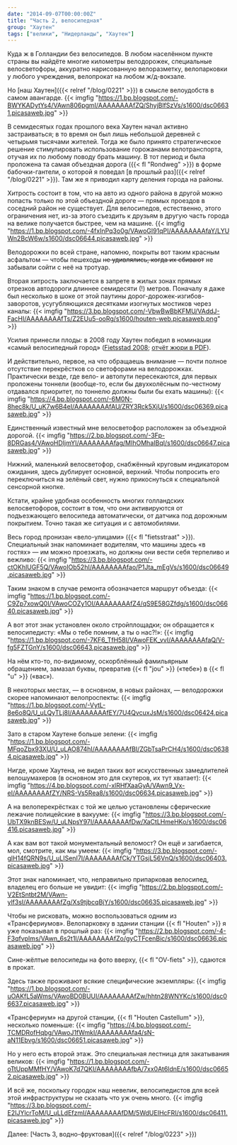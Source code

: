 ```yaml
---
date: "2014-09-07T00:00:00Z"
title: "Часть 2, велосипедная"
group: "Хаутен"
tags: ["велики", "Нидерланды", "Хаутен"]
---
```


Куда ж в Голландии без велосипедов. В любом населённом пункте страны вы найдёте многие километры велодорожек, специальные велосветофоры, аккуратно нарисованную велоразметку, велопарковки у любого учреждения, велопрокат на любом ж/д-вокзале.

Но [наш Хаутен]({{< relref "/blog/0221" >}}) в смысле велоудобств в самом авангарде.
{{< imgfig "https://1.bp.blogspot.com/-BWYKADytYs4/VAwn806pgmI/AAAAAAAAfZQ/ShyjBlfSzVs/s1600/dsc06631.picasaweb.jpg" >}}

<!--more-->

В семидесятых годах прошлого века Хаутен начал активно застраиваться; в то время он был лишь небольшой деревней с четырьмя тысячами жителей. Тогда же было принято стратегическое решение стимулировать использование горожанами велотранспорта, отучая их по любому поводу брать машину. В тот период и была проложена та самая объездная дорога ({{< fl "Rondweg" >}}) в форме бабочки-гантели, о которой я поведал [в прошлый раз]({{< relref "/blog/0221" >}}). Там же я приводил карту деления города на районы.

Хитрость состоит в том, что на авто из одного района в другой можно попасть только по этой объездной дороге — прямых проездов в соседний район не существует. Для велосипедов, естественно, этого ограничения нет, из-за этого съездить к друзьям в другую часть города на велике получается быстрее, чем на машине.
{{< imgfig "https://1.bp.blogspot.com/-4fxInPq3o0g/VAwoGI91qPI/AAAAAAAAfaY/LYUWn2BcW6w/s1600/dsc06644.picasaweb.jpg" >}}

Велодорожки по всей стране, напомню, покрыты вот таким красным асфальтом — чтобы пешеходы ~~не удивлялись, когда их сбивают~~ не забывали сойти с неё на тротуар.

Вторая хитрость заключается в запрете в жилых зонах прямых отрезков автодороги длиннее семидесяти (!) метров. Поначалу я даже был несколько в шоке от этой паутины дорог-дорожек-изгибов-заворотов, усугубляющихся десятками изогнутых мостиков через каналы:
{{< imgfig "https://3.bp.blogspot.com/-VbwBwBbKFMU/VAddJ-FacHI/AAAAAAAAfTs/Z2EUu5-ooRg/s1600/houten-web.picasaweb.png" >}}

Усилия принесли плоды: в 2008 году Хаутен победил в номинации «самый велосипедный город» ([Fietsstad 2008](http://www.fietsstad2008.nl/); [отчёт жюри в PDF](http://www.fietsstad2008.nl/juryrapport_fietsstad_2008.pdf)).

И действительно, первое, на что обращаешь внимание — почти полное отсутствие перекрёстков со светофорами на велодорожках. Практически везде, где вело- и автопути пересекаются, для первых проложены тоннели (вообще-то, если бы двухколёсным по-честному отдавался приоритет, по тоннелю должны были бы ехать машины):
{{< imgfig "https://4.bp.blogspot.com/-6M0N-8hec8k/U_uK7w6B4eI/AAAAAAAAfAU/ZRY3Rck5XjU/s1600/dsc06369.picasaweb.jpg" >}}

Единственный известный мне велосветофор расположен за объездной дорогой.
{{< imgfig "https://2.bp.blogspot.com/-3Fp-8DRGas4/VAwoHDIjmYI/AAAAAAAAfag/MIhOMhaIBqI/s1600/dsc06647.picasaweb.jpg" >}}

Нижний, маленький велосветофор, снабжённый круговым индикатором ожидания, здесь дублирует основной, верхний. Чтобы попросить его переключиться на зелёный свет, нужно прикоснуться к специальной сенсорной кнопке.

Кстати, крайне удобная особенность многих голландских велосветофоров, состоит в том, что они активируются от подъезжающего велосипеда автоматически, от датчика под дорожным покрытием. Точно такая же ситуация и с автомобилями.

Весь город пронизан «вело-улицами» ({{< fl "fietsstraat" >}}). Специальный знак напоминает водителям, что машины здесь «в гостях» — им можно проезжать, но должны они вести себя терпеливо и вежливо:
{{< imgfig "https://3.bp.blogspot.com/-ctOKhlUGF5Q/VAwoIOb52hI/AAAAAAAAfao/P1Jta_mEgVs/s1600/dsc06649.picasaweb.jpg" >}}

Таким знаком в случае ремонта обозначается маршрут объезда:
{{< imgfig "https://1.bp.blogspot.com/-C9Zp7xowQ0I/VAwoCOZy1OI/AAAAAAAAfZ4/qS9E58GZfdg/s1600/dsc06640.picasaweb.jpg" >}}

А вот этот знак установлен около стройплощадки; он обращается к велосипедисту: «Мы о тебе помним, а ты о нас?!»:
{{< imgfig "https://1.bp.blogspot.com/-7KF6_TfH58I/VAwoFEK_vvI/AAAAAAAAfaQ/V-fg5FZTGnY/s1600/dsc06643.picasaweb.jpg" >}}

На нём кто-то, по-видимому, оскорблённый фамильярным обращением, замазал буквы, превратив {{< fl "jou" >}} («тебе») в {{< fl "u" >}} («вас»).

В некоторых местах, — в основном, в новых районах, — велодорожки скорее напоминают велопроспекты:
{{< imgfig "https://1.bp.blogspot.com/-VytL-8e6o8Q/U_uLQyTLj8I/AAAAAAAAfEY/7U4QvcuxJsM/s1600/dsc06424.picasaweb.jpg" >}}

Зато в старом Хаутене больше зелени:
{{< imgfig "https://1.bp.blogspot.com/-MFqoZbx93XU/U_uLAO874hI/AAAAAAAAfBI/ZGbTsaPrCH4/s1600/dsc06384.picasaweb.jpg" >}}

Нигде, кроме Хаутена, не видел таких вот искусственных замедлителей велошумахеров (в основном это для скутеров, их тут хватает):
{{< imgfig "https://4.bp.blogspot.com/-xlRHfXaaGyA/VAwn9_Vx-eI/AAAAAAAAfZY/NRS-Vs5Rea8/s1600/dsc06634.picasaweb.jpg" >}}

А на велоперекрёстках с той же целью установлены сферические лежачие полицейские в вакууме:
{{< imgfig "https://3.bp.blogspot.com/-UbTX9knBESw/U_uLNpsY97I/AAAAAAAAfDw/XaCtLHmeHKo/s1600/dsc06416.picasaweb.jpg" >}}

А как вам вот такой монументальный веломост? Он ещё и загибается, мол, смотрите, как мы умеем:
{{< imgfig "https://3.bp.blogspot.com/-glH14fQRN9s/U_uLISenI7I/AAAAAAAAfCk/YTGsjL56VnQ/s1600/dsc06403.picasaweb.jpg" >}}

Этот знак напоминает, что, неправильно припарковав велосипед, владелец его больше не увидит:
{{< imgfig "https://2.bp.blogspot.com/-V2EtSntbt2M/VAwn-ylf3sI/AAAAAAAAfZg/Xs9tjbcqBjY/s1600/dsc06635.picasaweb.jpg" >}}

Чтобы не рисковать, можно воспользоваться одним из «Трансфериумов». Велопарковку в здании станции {{< fl "Houten" >}} я уже показывал в прошлый раз:
{{< imgfig "https://2.bp.blogspot.com/-4-F3qfvpIms/VAwn_6s2t1I/AAAAAAAAfZo/gyCTFcenBic/s1600/dsc06636.picasaweb.jpg" >}}

Сине-жёлтые велосипеды на фото вверху, {{< fl "OV-fiets" >}}, сдаются в прокат.

Здесь также проживают всякие специфические экземпляры:
{{< imgfig "https://1.bp.blogspot.com/-uOAKfL5aWms/VAwoBD0BUUI/AAAAAAAAfZw/hhtn28WNYKc/s1600/dsc06637.picasaweb.jpg" >}}

«Трансфериум» на другой станции, {{< fl "Houten Castellum" >}}, несколько поменьше:
{{< imgfig "https://4.bp.blogspot.com/-TCMDRofHqbg/VAwoJ1fWmkI/AAAAAAAAfa4/sN-aN11Ebvg/s1600/dsc06651.picasaweb.jpg" >}}

Но у него есть второй этаж. Это специальная лестница для закатывания великов:
{{< imgfig "https://1.bp.blogspot.com/-oTtUppMMfHY/VAwoK7d7QKI/AAAAAAAAfbA/7xx0At6ldnE/s1600/dsc06652.picasaweb.jpg" >}}

И всё же, поскольку городок наш невелик, велосипедистов для всей этой инфраструктуры не сказать что уж очень много.
{{< imgfig "https://3.bp.blogspot.com/-E2IJYlcrToM/U_uLLdEfzmI/AAAAAAAAfDM/5WdUEIHcFRI/s1600/dsc06411.picasaweb.jpg" >}}

Далее: [Часть 3, водно-фруктовая]({{< relref "/blog/0223" >}})
